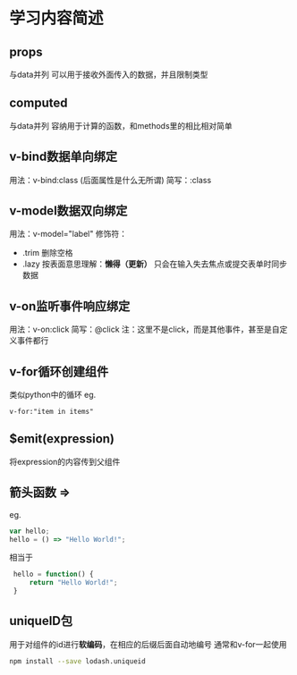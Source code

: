# 学习内容简述

## props

与data并列
可以用于接收外面传入的数据，并且限制类型

## computed

与data并列
容纳用于计算的函数，和methods里的相比相对简单

## v-bind数据单向绑定

用法：v-bind:class (后面属性是什么无所谓)
简写：:class

## v-model数据双向绑定

用法：v-model="label"
修饰符：
- .trim  删除空格
- .lazy  按表面意思理解：**懒得（更新）**
        只会在输入失去焦点或提交表单时同步数据

## v-on监听事件响应绑定

用法：v-on:click
简写：@click
注：这里不是click，而是其他事件，甚至是自定义事件都行

## v-for循环创建组件

类似python中的循环
eg. 

```vue
v-for:"item in items"
```



## $emit(expression)

将expression的内容传到父组件

## 箭头函数   =>

eg. 
```javascript
var hello;
hello = () => "Hello World!";
```
相当于
```javascript
 hello = function() {
     return "Hello World!";
 }
```

## uniqueID包

用于对组件的id进行**软编码**，在相应的后缀后面自动地编号
通常和v-for一起使用

```bash
npm install --save lodash.uniqueid
```

